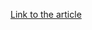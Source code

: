 [Link to the article](https://research.checkpoint.com/2024/agent-tesla-targeting-united-states-and-australia/)
